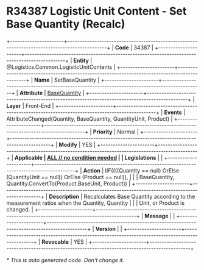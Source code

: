 ﻿---
erp.type: front-end-business-rule
erp.entity: Logistics.Common.LogisticUnitContents
---

# R34387 Logistic Unit Content - Set Base Quantity (Recalc)
+----------------------+----------------------------------------------------------------------------------------------+
| **Code**             | 34387                                                                                        |
+----------------------+----------------------------------------------------------------------------------------------+
| **Entity**           | @Logistics.Common.LogisticUnitContents                                                       |
+----------------------+----------------------------------------------------------------------------------------------+
| **Name**             | SetBaseQuantity                                                                              |
+----------------------+----------------------------------------------------------------------------------------------+
| **Attribute**        | [BaseQuantity](../entities/Logistics.Common.LogisticUnitContents.md#basequantity)            |
+----------------------+----------------------------------------------------------------------------------------------+
| **Layer**            | Front-End                                                                                    |
+----------------------+----------------------------------------------------------------------------------------------+
| **Events**           | AttributeChanged(Quantity, BaseQuantity, QuantityUnit, Product)                              |
+----------------------+----------------------------------------------------------------------------------------------+
| **Priority**         | Normal                                                                                       |
+----------------------+----------------------------------------------------------------------------------------------+
| **Modify**           | YES                                                                                          |
+----------------------+----------------------------------------------------------------------------------------------+
| **Applicable         | [ALL // no condition needed](xref:applicable-legislations)                                   |
| Legislations**       |                                                                                              |
+----------------------+----------------------------------------------------------------------------------------------+
| **Action**           | IIF((((Quantity == null) OrElse (QuantityUnit == null)) OrElse (Product == null)),           |
|                      | BaseQuantity, Quantity.ConvertTo(Product.BaseUnit, Product))                                 |
+----------------------+----------------------------------------------------------------------------------------------+
| **Description**      | Recalculates Base Quantity according to the measurement ratios when the Quantity, Quantity   |
|                      | Unit, or Product is changed.                                                                 |
+----------------------+----------------------------------------------------------------------------------------------+
| **Message**          |                                                                                              |
+----------------------+----------------------------------------------------------------------------------------------+
| **Version**          |                                                                                              |
+----------------------+----------------------------------------------------------------------------------------------+
| **Revocable**        | YES                                                                                          |
+----------------------+----------------------------------------------------------------------------------------------+

*\* This is auto generated code. Don't change it.*
